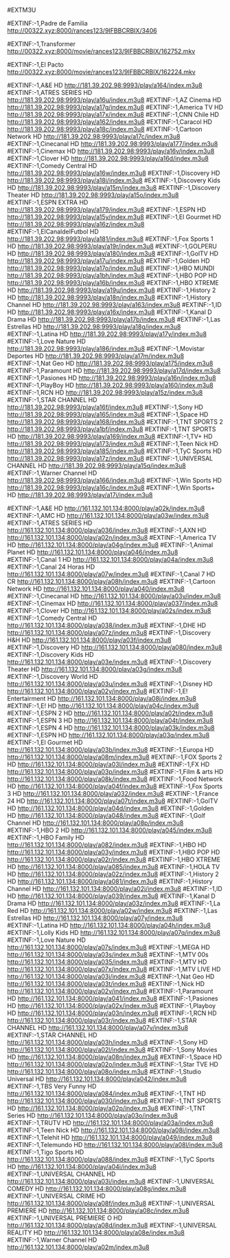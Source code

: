 #EXTM3U

#EXTINF:-1,Padre de Familia
http://00322.xyz:8000/rances123/9IFBBCRBIX/3406

#EXTINF:-1,Transformer
http://00322.xyz:8000/movie/rances123/9IFBBCRBIX/162752.mkv

#EXTINF:-1,El Pacto
http://00322.xyz:8000/movie/rances123/9IFBBCRBIX/162224.mkv

#EXTINF:-1,A&E HD
http://181.39.202.98:9993/play/a164/index.m3u8
#EXTINF:-1,ATRES SERIES HD
http://181.39.202.98:9993/play/a16u/index.m3u8
#EXTINF:-1,AZ Cinema HD
http://181.39.202.98:9993/play/a17g/index.m3u8
#EXTINF:-1,America TV HD
http://181.39.202.98:9993/play/a17x/index.m3u8
#EXTINF:-1,CNN Chile HD
http://181.39.202.98:9993/play/a162/index.m3u8
#EXTINF:-1,Caracol HD
http://181.39.202.98:9993/play/a18c/index.m3u8
#EXTINF:-1,Cartoon Network HD
http://181.39.202.98:9993/play/a17c/index.m3u8
#EXTINF:-1,Cinecanal HD
http://181.39.202.98:9993/play/a177/index.m3u8
#EXTINF:-1,Cinemax HD
http://181.39.202.98:9993/play/a16v/index.m3u8
#EXTINF:-1,Clover HD
http://181.39.202.98:9993/play/a16d/index.m3u8
#EXTINF:-1,Comedy Central HD
http://181.39.202.98:9993/play/a16w/index.m3u8
#EXTINF:-1,Discovery HD
http://181.39.202.98:9993/play/a18i/index.m3u8
#EXTINF:-1,Discovery Kids HD
http://181.39.202.98:9993/play/a15m/index.m3u8
#EXTINF:-1,Discovery Theater HD
http://181.39.202.98:9993/play/a15o/index.m3u8
#EXTINF:-1,ESPN EXTRA HD
http://181.39.202.98:9993/play/a179/index.m3u8
#EXTINF:-1,ESPN HD
http://181.39.202.98:9993/play/a15y/index.m3u8
#EXTINF:-1,El Gourmet HD
http://181.39.202.98:9993/play/a16z/index.m3u8
#EXTINF:-1,ElCanaldelFutbol HD
http://181.39.202.98:9993/play/a181/index.m3u8
#EXTINF:-1,Fox Sports 1 HD
http://181.39.202.98:9993/play/a19r/index.m3u8
#EXTINF:-1,GOLPERU HD
http://181.39.202.98:9993/play/a180/index.m3u8
#EXTINF:-1,GolTV HD
http://181.39.202.98:9993/play/a17u/index.m3u8
#EXTINF:-1,Golden HD
http://181.39.202.98:9993/play/a17o/index.m3u8
#EXTINF:-1,HBO MUNDI
http://181.39.202.98:9993/play/a1bh/index.m3u8
#EXTINF:-1,HBO POP HD
http://181.39.202.98:9993/play/a16b/index.m3u8
#EXTINF:-1,HBO XTREME HD
http://181.39.202.98:9993/play/a19u/index.m3u8
#EXTINF:-1,History 2 HD
http://181.39.202.98:9993/play/a18n/index.m3u8
#EXTINF:-1,History Channel HD
http://181.39.202.98:9993/play/a163/index.m3u8
#EXTINF:-1,ID HD
http://181.39.202.98:9993/play/a16x/index.m3u8
#EXTINF:-1,Kanal D Drama HD
http://181.39.202.98:9993/play/a17b/index.m3u8
#EXTINF:-1,Las Estrellas HD
http://181.39.202.98:9993/play/a18g/index.m3u8
#EXTINF:-1,Latina HD
http://181.39.202.98:9993/play/a17y/index.m3u8
#EXTINF:-1,Love Nature HD
http://181.39.202.98:9993/play/a186/index.m3u8
#EXTINF:-1,Movistar Deportes HD
http://181.39.202.98:9993/play/a17m/index.m3u8
#EXTINF:-1,Nat Geo HD
http://181.39.202.98:9993/play/a175/index.m3u8
#EXTINF:-1,Paramount HD
http://181.39.202.98:9993/play/a17d/index.m3u8
#EXTINF:-1,Pasiones HD
http://181.39.202.98:9993/play/a16n/index.m3u8
#EXTINF:-1,PlayBoy HD
http://181.39.202.98:9993/play/a160/index.m3u8
#EXTINF:-1,RCN HD
http://181.39.202.98:9993/play/a15z/index.m3u8
#EXTINF:-1,STAR CHANNEL HD
http://181.39.202.98:9993/play/a16f/index.m3u8
#EXTINF:-1,Sony HD
http://181.39.202.98:9993/play/a165/index.m3u8
#EXTINF:-1,Space HD
http://181.39.202.98:9993/play/a168/index.m3u8
#EXTINF:-1,TNT SPORTS 2
http://181.39.202.98:9993/play/a1bf/index.m3u8
#EXTINF:-1,TNT SPORTS HD
http://181.39.202.98:9993/play/a169/index.m3u8
#EXTINF:-1,TV+ HD
http://181.39.202.98:9993/play/a173/index.m3u8
#EXTINF:-1,Teen Nick HD
http://181.39.202.98:9993/play/a185/index.m3u8
#EXTINF:-1,TyC Sports HD
http://181.39.202.98:9993/play/a17z/index.m3u8
#EXTINF:-1,UNIVERSAL CHANNEL HD
http://181.39.202.98:9993/play/a15q/index.m3u8
#EXTINF:-1,Warner Channel HD
http://181.39.202.98:9993/play/a166/index.m3u8
#EXTINF:-1,Win Sports HD
http://181.39.202.98:9993/play/a16c/index.m3u8
#EXTINF:-1,Win Sports+ HD
http://181.39.202.98:9993/play/a17i/index.m3u8

#EXTINF:-1,A&E HD
http://161.132.101.134:8000/play/a02k/index.m3u8
#EXTINF:-1,AMC HD
http://161.132.101.134:8000/play/a03w/index.m3u8
#EXTINF:-1,ATRES SERIES HD
http://161.132.101.134:8000/play/a036/index.m3u8
#EXTINF:-1,AXN HD
http://161.132.101.134:8000/play/a02n/index.m3u8
#EXTINF:-1,America TV HD
http://161.132.101.134:8000/play/a04g/index.m3u8
#EXTINF:-1,Animal Planet HD
http://161.132.101.134:8000/play/a046/index.m3u8
#EXTINF:-1,Canal 1 HD
http://161.132.101.134:8000/play/a04a/index.m3u8
#EXTINF:-1,Canal 24 Horas HD
http://161.132.101.134:8000/play/a07w/index.m3u8
#EXTINF:-1,Canal 7 HD CR
http://161.132.101.134:8000/play/a08h/index.m3u8
#EXTINF:-1,Cartoon Network HD
http://161.132.101.134:8000/play/a040/index.m3u8
#EXTINF:-1,Cinecanal HD
http://161.132.101.134:8000/play/a03v/index.m3u8
#EXTINF:-1,Cinemax HD
http://161.132.101.134:8000/play/a037/index.m3u8
#EXTINF:-1,Clover HD
http://161.132.101.134:8000/play/a02s/index.m3u8
#EXTINF:-1,Comedy Central HD
http://161.132.101.134:8000/play/a038/index.m3u8
#EXTINF:-1,DHE HD
http://161.132.101.134:8000/play/a07z/index.m3u8
#EXTINF:-1,Discovery H&H HD
http://161.132.101.134:8000/play/a03f/index.m3u8
#EXTINF:-1,Discovery HD
http://161.132.101.134:8000/play/a080/index.m3u8
#EXTINF:-1,Discovery Kids HD
http://161.132.101.134:8000/play/a03e/index.m3u8
#EXTINF:-1,Discovery Theater HD
http://161.132.101.134:8000/play/a03g/index.m3u8
#EXTINF:-1,Discovery World HD
http://161.132.101.134:8000/play/a03u/index.m3u8
#EXTINF:-1,Disney HD
http://161.132.101.134:8000/play/a02y/index.m3u8
#EXTINF:-1,E! Entertairment HD
http://161.132.101.134:8000/play/a08j/index.m3u8
#EXTINF:-1,E! HD
http://161.132.101.134:8000/play/a04c/index.m3u8
#EXTINF:-1,ESPN 2 HD
http://161.132.101.134:8000/play/a02t/index.m3u8
#EXTINF:-1,ESPN 3 HD
http://161.132.101.134:8000/play/a04t/index.m3u8
#EXTINF:-1,ESPN 4 HD
http://161.132.101.134:8000/play/a03k/index.m3u8
#EXTINF:-1,ESPN HD
http://161.132.101.134:8000/play/a03q/index.m3u8
#EXTINF:-1,El Gourmet HD
http://161.132.101.134:8000/play/a03b/index.m3u8
#EXTINF:-1,Europa HD
http://161.132.101.134:8000/play/a08m/index.m3u8
#EXTINF:-1,FOX Sports 2 HD
http://161.132.101.134:8000/play/a03l/index.m3u8
#EXTINF:-1,FX HD
http://161.132.101.134:8000/play/a03p/index.m3u8
#EXTINF:-1,Film & arts HD
http://161.132.101.134:8000/play/a08k/index.m3u8
#EXTINF:-1,Food Network HD
http://161.132.101.134:8000/play/a04f/index.m3u8
#EXTINF:-1,Fox Sports 3 HD
http://161.132.101.134:8000/play/a032/index.m3u8
#EXTINF:-1,France 24 HD
http://161.132.101.134:8000/play/a07t/index.m3u8
#EXTINF:-1,GolTV HD
http://161.132.101.134:8000/play/a04d/index.m3u8
#EXTINF:-1,Golden HD
http://161.132.101.134:8000/play/a048/index.m3u8
#EXTINF:-1,Golf Channel HD
http://161.132.101.134:8000/play/a08p/index.m3u8
#EXTINF:-1,HBO 2 HD
http://161.132.101.134:8000/play/a045/index.m3u8
#EXTINF:-1,HBO Family HD
http://161.132.101.134:8000/play/a082/index.m3u8
#EXTINF:-1,HBO HD
http://161.132.101.134:8000/play/a03y/index.m3u8
#EXTINF:-1,HBO POP HD
http://161.132.101.134:8000/play/a02r/index.m3u8
#EXTINF:-1,HBO XTREME HD
http://161.132.101.134:8000/play/a085/index.m3u8
#EXTINF:-1,HOLA TV HD
http://161.132.101.134:8000/play/a02z/index.m3u8
#EXTINF:-1,History 2 HD
http://161.132.101.134:8000/play/a081/index.m3u8
#EXTINF:-1,History Channel HD
http://161.132.101.134:8000/play/a02j/index.m3u8
#EXTINF:-1,ID HD
http://161.132.101.134:8000/play/a039/index.m3u8
#EXTINF:-1,Kanal D Drama HD
http://161.132.101.134:8000/play/a03z/index.m3u8
#EXTINF:-1,La Red HD
http://161.132.101.134:8000/play/a02w/index.m3u8
#EXTINF:-1,Las Estrellas HD
http://161.132.101.134:8000/play/a07y/index.m3u8
#EXTINF:-1,Latina HD
http://161.132.101.134:8000/play/a04h/index.m3u8
#EXTINF:-1,Lolly Kids HD
http://161.132.101.134:8000/play/a07q/index.m3u8
#EXTINF:-1,Love Nature HD
http://161.132.101.134:8000/play/a07s/index.m3u8
#EXTINF:-1,MEGA HD
http://161.132.101.134:8000/play/a03s/index.m3u8
#EXTINF:-1,MTV 00s
http://161.132.101.134:8000/play/a035/index.m3u8
#EXTINF:-1,MTV HD
http://161.132.101.134:8000/play/a07x/index.m3u8
#EXTINF:-1,MTV LIVE HD
http://161.132.101.134:8000/play/a03j/index.m3u8
#EXTINF:-1,Nat Geo HD
http://161.132.101.134:8000/play/a03t/index.m3u8
#EXTINF:-1,Nick HD
http://161.132.101.134:8000/play/a02v/index.m3u8
#EXTINF:-1,Paramount HD
http://161.132.101.134:8000/play/a041/index.m3u8
#EXTINF:-1,Pasiones HD
http://161.132.101.134:8000/play/a02x/index.m3u8
#EXTINF:-1,Playboy HD
http://161.132.101.134:8000/play/a03n/index.m3u8
#EXTINF:-1,RCN HD
http://161.132.101.134:8000/play/a03r/index.m3u8
#EXTINF:-1,STAR CHANNEL HD
http://161.132.101.134:8000/play/a07v/index.m3u8
#EXTINF:-1,STAR CHANNEL HD
http://161.132.101.134:8000/play/a03h/index.m3u8
#EXTINF:-1,Sony HD
http://161.132.101.134:8000/play/a02l/index.m3u8
#EXTINF:-1,Sony Movies HD
http://161.132.101.134:8000/play/a08n/index.m3u8
#EXTINF:-1,Space HD
http://161.132.101.134:8000/play/a02o/index.m3u8
#EXTINF:-1,Star TVE HD
http://161.132.101.134:8000/play/a08o/index.m3u8
#EXTINF:-1,Studio Universal HD
http://161.132.101.134:8000/play/a042/index.m3u8
#EXTINF:-1,TBS Very Funny HD
http://161.132.101.134:8000/play/a084/index.m3u8
#EXTINF:-1,TNT HD
http://161.132.101.134:8000/play/a030/index.m3u8
#EXTINF:-1,TNT SPORTS HD
http://161.132.101.134:8000/play/a02p/index.m3u8
#EXTINF:-1,TNT Series HD
http://161.132.101.134:8000/play/a03o/index.m3u8
#EXTINF:-1,TRUTV HD
http://161.132.101.134:8000/play/a03a/index.m3u8
#EXTINF:-1,Teen Nick HD
http://161.132.101.134:8000/play/a08i/index.m3u8
#EXTINF:-1,Telehit HD
http://161.132.101.134:8000/play/a049/index.m3u8
#EXTINF:-1,Telemundo HD
http://161.132.101.134:8000/play/a08l/index.m3u8
#EXTINF:-1,Tigo Sports HD
http://161.132.101.134:8000/play/a088/index.m3u8
#EXTINF:-1,TyC Sports HD
http://161.132.101.134:8000/play/a04i/index.m3u8
#EXTINF:-1,UNIVERSAL CHANNEL HD
http://161.132.101.134:8000/play/a03i/index.m3u8
#EXTINF:-1,UNIVERSAL COMEDY HD
http://161.132.101.134:8000/play/a08g/index.m3u8
#EXTINF:-1,UNIVERSAL CRIME HD
http://161.132.101.134:8000/play/a08f/index.m3u8
#EXTINF:-1,UNIVERSAL PREMIERE HD
http://161.132.101.134:8000/play/a08c/index.m3u8
#EXTINF:-1,UNIVERSAL PREMIERE O HD
http://161.132.101.134:8000/play/a08d/index.m3u8
#EXTINF:-1,UNIVERSAL REALITY HD
http://161.132.101.134:8000/play/a08e/index.m3u8
#EXTINF:-1,Warner Channel HD
http://161.132.101.134:8000/play/a02m/index.m3u8
